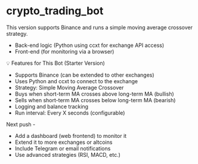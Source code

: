 # crypto_trading_bot
This version supports Binance and runs a simple moving average crossover strategy.

- Back-end logic (Python using ccxt for exchange API access)
- Front-end (for monitoring via a browser)

💡 Features for This Bot (Starter Version)
- Supports Binance (can be extended to other exchanges)
- Uses Python and ccxt to connect to the exchange
- Strategy: Simple Moving Average Crossover
- Buys when short-term MA crosses above long-term MA (bullish)
- Sells when short-term MA crosses below long-term MA (bearish)
- Logging and balance tracking
- Run interval: Every X seconds (configurable)

Next push - 
- Add a dashboard (web frontend) to monitor it
- Extend it to more exchanges or altcoins
- Include Telegram or email notifications
- Use advanced strategies (RSI, MACD, etc.)
